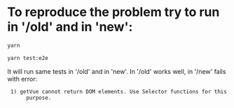 # To reproduce the problem try to run in '/old' and in 'new':

```bash
yarn

yarn test:e2e
```

It will run same tests in '/old' and in 'new'. In '/old' works well, in '/new' fails with error:

```
 1) getVue cannot return DOM elements. Use Selector functions for this
      purpose.
```
